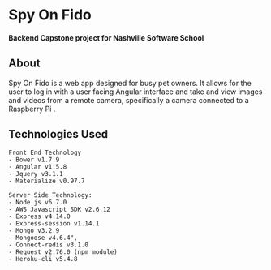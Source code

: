 # Spy On Fido
#### Backend Capstone project for Nashville Software School

## About
Spy On Fido is a web app designed for busy pet owners. It allows for the user to log in with a user facing Angular interface and take and view images and videos from a remote camera, specifically a camera connected to a Raspberry Pi .

## Technologies Used
```
Front End Technology
- Bower v1.7.9
- Angular v1.5.8
- Jquery v3.1.1
- Materialize v0.97.7

Server Side Technology:
- Node.js v6.7.0
- AWS Javascript SDK v2.6.12
- Express v4.14.0
- Express-session v1.14.1
- Mongo v3.2.9
- Mongoose v4.6.4",
- Connect-redis v3.1.0
- Request v2.76.0 (npm module)
- Heroku-cli v5.4.8
```
